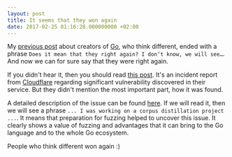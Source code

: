```yaml
---
layout: post
title: It seems that they won again
date: 2017-02-25 01:16:28.000000000 +02:00
---
```


My [previous post](/post/think-different) about creators of [Go](https://golang.org), who think different, ended with a phrase
`Does it mean that they right again? I don’t know, we will see…`. And now we can for sure say that they were right again. 

If you didn't hear it, then you should read [this post](https://blog.cloudflare.com/incident-report-on-memory-leak-caused-by-cloudflare-parser-bug/). It's an incident report from [Cloudflare](https://www.cloudflare.com/) regarding significant vulnerability discovered in their service. But they didn't mention the most important part, how it was found.
                                                                                                                                                                                                                                                                                              
A detailed description of the issue can be found [here](https://bugs.chromium.org/p/project-zero/issues/detail?id=1139). If we will read it, then we will see a phrase `... I was working on a corpus distillation project ...`. It means that preparation for fuzzing helped to uncover this issue. It clearly shows a value of fuzzing and advantages that it can bring to the Go language and to the whole Go ecosystem.

People who think different won again :)